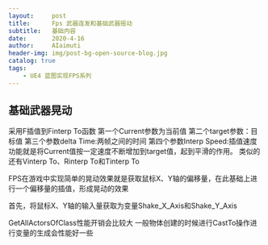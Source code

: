 ```yaml
---
layout:     post
title:      Fps 武器连发和基础武器摇动
subtitle:   基础内容
date:       2020-4-16
author:     AIaimuti
header-img: img/post-bg-open-source-blog.jpg
catalog: true
tags:
    - UE4 蓝图实现FPS系列
---
```


## 基础武器晃动
采用F插值到Finterp To函数
第一个Current参数为当前值
第二个target参数：目标值
第三个参数delta Time:两帧之间的时间
第四个参数Interp Speed:插值速度
功能就是将Current值按一定速度不断增加到target值，起到平滑的作用。
类似的还有Vinterp To、Rinterp To和Tinterp To

FPS在游戏中实现简单的晃动效果就是获取鼠标X、Y轴的偏移量，在此基础上进行一个偏移量的插值，形成晃动的效果

首先，将鼠标X、Y轴的输入量获取为变量Shake_X_Axis和Shake_Y_Axis

GetAllActorsOfClass性能开销会比较大
一般物体创建的时候进行CastTo操作进行变量的生成会性能好一些


